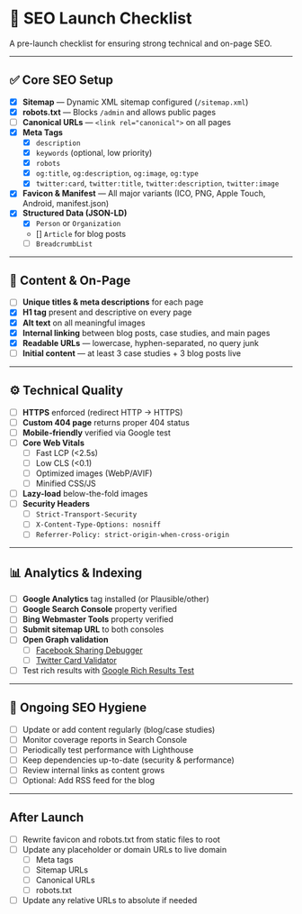 # 🚀 SEO Launch Checklist

A pre-launch checklist for ensuring strong technical and on-page SEO.

---

## ✅ Core SEO Setup

- [x] **Sitemap** — Dynamic XML sitemap configured (`/sitemap.xml`)
- [x] **robots.txt** — Blocks `/admin` and allows public pages
- [ ] **Canonical URLs** — `<link rel="canonical">` on all pages
- [x] **Meta Tags**
  - [x] `description`
  - [x] `keywords` (optional, low priority)
  - [x] `robots`
  - [x] `og:title`, `og:description`, `og:image`, `og:type`
  - [x] `twitter:card`, `twitter:title`, `twitter:description`, `twitter:image`
- [x] **Favicon & Manifest** — All major variants (ICO, PNG, Apple Touch, Android, manifest.json)
- [x] **Structured Data (JSON-LD)**
  - [x] `Person` or `Organization`
  - [] `Article` for blog posts
  - [ ] `BreadcrumbList`

---

## 📄 Content & On-Page

- [ ] **Unique titles & meta descriptions** for each page
- [x] **H1 tag** present and descriptive on every page
- [x] **Alt text** on all meaningful images
- [x] **Internal linking** between blog posts, case studies, and main pages
- [x] **Readable URLs** — lowercase, hyphen-separated, no query junk
- [ ] **Initial content** — at least 3 case studies + 3 blog posts live

---

## ⚙️ Technical Quality

- [ ] **HTTPS** enforced (redirect HTTP → HTTPS)
- [ ] **Custom 404 page** returns proper 404 status
- [ ] **Mobile-friendly** verified via Google test
- [ ] **Core Web Vitals**
  - [ ] Fast LCP (<2.5s)
  - [ ] Low CLS (<0.1)
  - [ ] Optimized images (WebP/AVIF)
  - [ ] Minified CSS/JS
- [ ] **Lazy-load** below-the-fold images
- [ ] **Security Headers**
  - [ ] `Strict-Transport-Security`
  - [ ] `X-Content-Type-Options: nosniff`
  - [ ] `Referrer-Policy: strict-origin-when-cross-origin`

---

## 📊 Analytics & Indexing

- [ ] **Google Analytics** tag installed (or Plausible/other)
- [ ] **Google Search Console** property verified
- [ ] **Bing Webmaster Tools** property verified
- [ ] **Submit sitemap URL** to both consoles
- [ ] **Open Graph validation**
  - [ ] [Facebook Sharing Debugger](https://developers.facebook.com/tools/debug/)
  - [ ] [Twitter Card Validator](https://cards-dev.twitter.com/validator)
- [ ] Test rich results with [Google Rich Results Test](https://search.google.com/test/rich-results)

---

## 🌱 Ongoing SEO Hygiene

- [ ] Update or add content regularly (blog/case studies)
- [ ] Monitor coverage reports in Search Console
- [ ] Periodically test performance with Lighthouse
- [ ] Keep dependencies up-to-date (security & performance)
- [ ] Review internal links as content grows
- [ ] Optional: Add RSS feed for the blog

---

## After Launch

- [ ] Rewrite favicon and robots.txt from static files to root
- [ ] Update any placeholder or domain URLs to live domain
  - [ ] Meta tags
  - [ ] Sitemap URLs
  - [ ] Canonical URLs
  - [ ] robots.txt
- [ ] Update any relative URLs to absolute if needed
